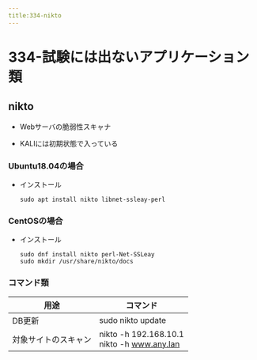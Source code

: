 ```yaml
---
title:334-nikto
---
```

# 334-試験には出ないアプリケーション類
 
## nikto

 - Webサーバの脆弱性スキャナ

 -  KALIには初期状態で入っている

### Ubuntu18.04の場合

- インストール
  ```
  sudo apt install nikto libnet-ssleay-perl
  ```

### CentOSの場合

- インストール
  
  ```
  sudo dnf install nikto perl-Net-SSLeay
  sudo mkdir /usr/share/nikto/docs
  ```

### コマンド類

| 用途         | コマンド                                             |
| ---------- | ------------------------------------------------ |
| DB更新       | sudo nikto update                                |
| 対象サイトのスキャン | nikto -h 192.168.10.1 <br/> nikto -h www.any.lan |
